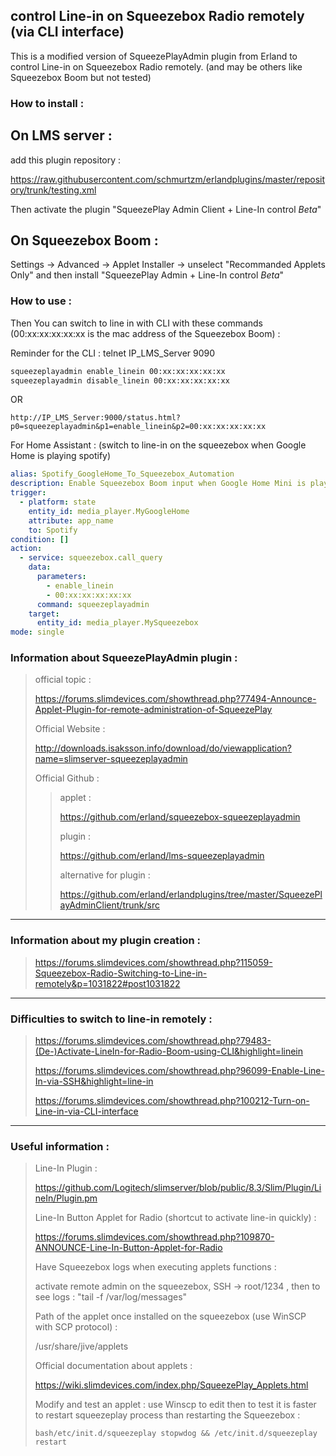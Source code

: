 ## control Line-in on Squeezebox Radio remotely (via CLI interface)

This is a modified version of SqueezePlayAdmin plugin from Erland to control Line-in on Squeezebox Radio remotely.
	(and may be others like Squeezebox Boom but not tested)


### How to install :
On LMS server :
---------------
add this plugin repository :

https://raw.githubusercontent.com/schmurtzm/erlandplugins/master/repository/trunk/testing.xml

Then activate the plugin "SqueezePlay Admin Client + Line-In control *Beta*"

On Squeezebox Boom :
--------------------
Settings -> Advanced -> Applet Installer -> unselect "Recommanded Applets Only" and then install "SqueezePlay Admin + Line-In control *Beta*"

### How to use :

Then You can switch to line in with CLI with these commands (00:xx:xx:xx:xx:xx is the mac address of the Squeezebox Boom) :

Reminder for the CLI : telnet IP_LMS_Server 9090
```bash
squeezeplayadmin enable_linein 00:xx:xx:xx:xx:xx
squeezeplayadmin disable_linein 00:xx:xx:xx:xx:xx
```

OR
```url
http://IP_LMS_Server:9000/status.html?p0=squeezeplayadmin&p1=enable_linein&p2=00:xx:xx:xx:xx:xx
```
For Home Assistant :
(switch to line-in on the squeezebox when Google Home is playing spotify)

```yaml
alias: Spotify_GoogleHome_To_Squeezebox_Automation
description: Enable Squeezebox Boom input when Google Home Mini is playing Spotify
trigger:
  - platform: state
    entity_id: media_player.MyGoogleHome
    attribute: app_name
    to: Spotify
condition: []
action:
  - service: squeezebox.call_query
    data:
      parameters:
        - enable_linein
        - 00:xx:xx:xx:xx:xx
      command: squeezeplayadmin
    target:
      entity_id: media_player.MySqueezebox
mode: single
```



### Information about SqueezePlayAdmin plugin :

> official topic : 
> 
> https://forums.slimdevices.com/showthread.php?77494-Announce-Applet-Plugin-for-remote-administration-of-SqueezePlay
> 
> Official Website : 
> 
> http://downloads.isaksson.info/download/do/viewapplication?name=slimserver-squeezeplayadmin
> 
> Official Github :
>> 
>> applet :
>> 
>> https://github.com/erland/squeezebox-squeezeplayadmin
>> 
>> plugin :
>> 
>> https://github.com/erland/lms-squeezeplayadmin
>> 
>> alternative for plugin :
>> 
>> https://github.com/erland/erlandplugins/tree/master/SqueezePlayAdminClient/trunk/src

---
### Information about my plugin creation :

> https://forums.slimdevices.com/showthread.php?115059-Squeezebox-Radio-Switching-to-Line-in-remotely&p=1031822#post1031822


---
### Difficulties to switch to line-in remotely : 
> https://forums.slimdevices.com/showthread.php?79483-(De-)Activate-LineIn-for-Radio-Boom-using-CLI&highlight=linein
> 
> https://forums.slimdevices.com/showthread.php?96099-Enable-Line-In-via-SSH&highlight=line-in
> 
> https://forums.slimdevices.com/showthread.php?100212-Turn-on-Line-in-via-CLI-interface



---
### Useful information :
> 
> Line-In Plugin : 
> 
> https://github.com/Logitech/slimserver/blob/public/8.3/Slim/Plugin/LineIn/Plugin.pm
> 
> Line-In Button Applet for Radio (shortcut to activate line-in quickly) :
> 
> https://forums.slimdevices.com/showthread.php?109870-ANNOUNCE-Line-In-Button-Applet-for-Radio
> 
> Have Squeezebox logs when executing applets functions :
> 
> activate remote admin on the squeezebox, SSH -> root/1234 , then to see logs : "tail -f /var/log/messages"
> 
> Path of the applet once installed on the squeezebox (use WinSCP with SCP protocol) :
> 
> /usr/share/jive/applets
> 
> Official documentation about applets :
> 
> https://wiki.slimdevices.com/index.php/SqueezePlay_Applets.html
> 
> Modify and test an applet : use Winscp to edit then to test it is faster to restart squeezeplay process than restarting the Squeezebox :
> 
> ```bash/etc/init.d/squeezeplay stopwdog && /etc/init.d/squeezeplay restart```


